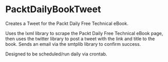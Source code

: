 # PacktDailyBookTweet
Creates a Tweet for the Packt Daily Free Technical eBook.

Uses the lxml library to scrape the Packt Daily Free Technical eBook page, then uses the twitter library to post a tweet with the link and title to the book. Sends an email via the smtplib library to confirm success.

Designed to be scheduled/run daily via crontab.
